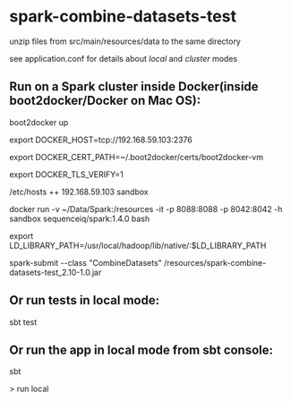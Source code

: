 # spark-combine-datasets-test


unzip files from src/main/resources/data to the same directory

see application.conf for details about *local* and *cluster* modes

## Run on a Spark cluster inside Docker(inside boot2docker/Docker on Mac OS): 

boot2docker up

export DOCKER_HOST=tcp://192.168.59.103:2376

export DOCKER_CERT_PATH=~/.boot2docker/certs/boot2docker-vm

export DOCKER_TLS_VERIFY=1

/etc/hosts ++ 192.168.59.103 sandbox

docker run -v ~/Data/Spark:/resources -it -p 8088:8088 -p 8042:8042 -h sandbox sequenceiq/spark:1.4.0 bash

export LD_LIBRARY_PATH=/usr/local/hadoop/lib/native/:$LD_LIBRARY_PATH

spark-submit  --class "CombineDatasets" /resources/spark-combine-datasets-test_2.10-1.0.jar

## Or run tests in local mode:

sbt test

## Or run the app in local mode from sbt console:

sbt

\> run local